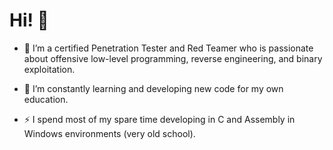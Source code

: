 # Hi! 👋


- 🔭 I’m a certified Penetration Tester and Red Teamer who is passionate about offensive low-level programming, reverse engineering, and binary exploitation.

- 🌱 I’m constantly learning and developing new code for my own education.

- ⚡ I spend most of my spare time developing in C and Assembly in Windows environments (very old school).

